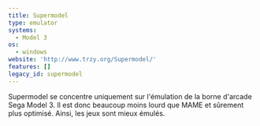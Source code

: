```yaml
---
title: Supermodel
type: emulator
systems:
  - Model 3
os:
  - windows
website: 'http://www.trzy.org/Supermodel/'
features: []
legacy_id: supermodel
---
```

Supermodel se concentre uniquement sur l'émulation de la borne d'arcade Sega Model 3. Il est donc beaucoup moins lourd que MAME et sûrement plus optimisé. Ainsi, les jeux sont mieux émulés.
